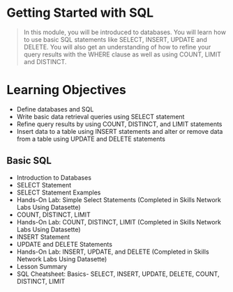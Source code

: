 # Getting Started with SQL
> In this module, you will be introduced to databases. You will learn how to use basic SQL statements like SELECT, INSERT, UPDATE and DELETE. You will also get an understanding of how to refine your query results with the WHERE clause as well as using COUNT, LIMIT and DISTINCT.
# Learning Objectives
- Define databases and SQL
- Write basic data retrieval queries using SELECT statement
- Refine query results by using COUNT, DISTINCT, and LIMIT statements
- Insert data to a table using INSERT statements and alter or remove data from a table using UPDATE and DELETE statements
## Basic SQL
- Introduction to Databases
- SELECT Statement
- SELECT Statement Examples
- Hands-On Lab: Simple Select Statements (Completed in Skills Network Labs Using Datasette)
- COUNT, DISTINCT, LIMIT
- Hands-On Lab: COUNT, DISTINCT, LIMIT (Completed in Skills Network Labs Using Datasette)
- INSERT Statement
- UPDATE and DELETE Statements
- Hands-On Lab: INSERT, UPDATE, and DELETE (Completed in Skills Network Labs Using Datasette)
- Lesson Summary
- SQL Cheatsheet: Basics- SELECT, INSERT, UPDATE, DELETE, COUNT, DISTINCT, LIMIT
